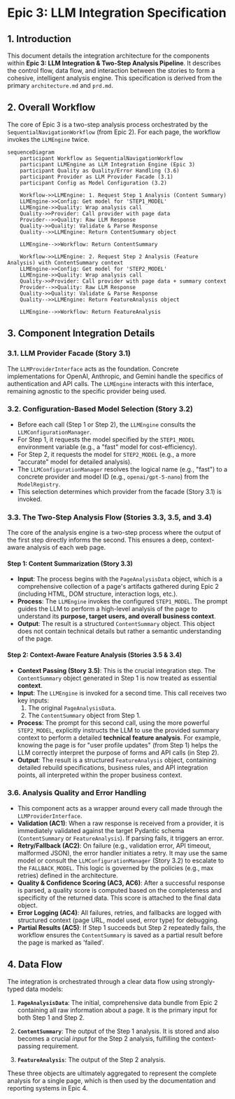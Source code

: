 # Epic 3: LLM Integration Specification

## 1. Introduction

This document details the integration architecture for the components within **Epic 3: LLM Integration & Two-Step Analysis Pipeline**. It describes the control flow, data flow, and interaction between the stories to form a cohesive, intelligent analysis engine. This specification is derived from the primary `architecture.md` and `prd.md`.

## 2. Overall Workflow

The core of Epic 3 is a two-step analysis process orchestrated by the `SequentialNavigationWorkflow` (from Epic 2). For each page, the workflow invokes the `LLMEngine` twice.

```mermaid
sequenceDiagram
    participant Workflow as SequentialNavigationWorkflow
    participant LLMEngine as LLM Integration Engine (Epic 3)
    participant Quality as Quality/Error Handling (3.6)
    participant Provider as LLM Provider Facade (3.1)
    participant Config as Model Configuration (3.2)

    Workflow->>LLMEngine: 1. Request Step 1 Analysis (Content Summary)
    LLMEngine->>Config: Get model for 'STEP1_MODEL'
    LLMEngine->>Quality: Wrap analysis call
    Quality->>Provider: Call provider with page data
    Provider-->>Quality: Raw LLM Response
    Quality->>Quality: Validate & Parse Response
    Quality-->>LLMEngine: Return ContentSummary object

    LLMEngine-->>Workflow: Return ContentSummary

    Workflow->>LLMEngine: 2. Request Step 2 Analysis (Feature Analysis) with ContentSummary context
    LLMEngine->>Config: Get model for 'STEP2_MODEL'
    LLMEngine->>Quality: Wrap analysis call
    Quality->>Provider: Call provider with page data + summary context
    Provider-->>Quality: Raw LLM Response
    Quality->>Quality: Validate & Parse Response
    Quality-->>LLMEngine: Return FeatureAnalysis object

    LLMEngine-->>Workflow: Return FeatureAnalysis
```

## 3. Component Integration Details

### 3.1. LLM Provider Facade (Story 3.1)

The `LLMProviderInterface` acts as the foundation. Concrete implementations for OpenAI, Anthropic, and Gemini handle the specifics of authentication and API calls. The `LLMEngine` interacts with this interface, remaining agnostic to the specific provider being used.

### 3.2. Configuration-Based Model Selection (Story 3.2)

- Before each call (Step 1 or Step 2), the `LLMEngine` consults the `LLMConfigurationManager`.
- For Step 1, it requests the model specified by the `STEP1_MODEL` environment variable (e.g., a "fast" model for cost-efficiency).
- For Step 2, it requests the model for `STEP2_MODEL` (e.g., a more "accurate" model for detailed analysis).
- The `LLMConfigurationManager` resolves the logical name (e.g., "fast") to a concrete provider and model ID (e.g., `openai/gpt-5-nano`) from the `ModelRegistry`.
- This selection determines which provider from the facade (Story 3.1) is invoked.

### 3.3. The Two-Step Analysis Flow (Stories 3.3, 3.5, and 3.4)

The core of the analysis engine is a two-step process where the output of the first step directly informs the second. This ensures a deep, context-aware analysis of each web page.

#### **Step 1: Content Summarization (Story 3.3)**

- **Input**: The process begins with the `PageAnalysisData` object, which is a comprehensive collection of a page's artifacts gathered during Epic 2 (including HTML, DOM structure, interaction logs, etc.).
- **Process**: The `LLMEngine` invokes the configured `STEP1_MODEL`. The prompt guides the LLM to perform a high-level analysis of the page to understand its **purpose, target users, and overall business context**.
- **Output**: The result is a structured `ContentSummary` object. This object does not contain technical details but rather a semantic understanding of the page.

#### **Step 2: Context-Aware Feature Analysis (Stories 3.5 & 3.4)**

- **Context Passing (Story 3.5)**: This is the crucial integration step. The `ContentSummary` object generated in Step 1 is now treated as essential **context**.
- **Input**: The `LLMEngine` is invoked for a second time. This call receives two key inputs:
    1. The original `PageAnalysisData`.
    2. The `ContentSummary` object from Step 1.
- **Process**: The prompt for this second call, using the more powerful `STEP2_MODEL`, explicitly instructs the LLM to use the provided summary context to perform a detailed **technical feature analysis**. For example, knowing the page is for "user profile updates" (from Step 1) helps the LLM correctly interpret the purpose of forms and API calls (in Step 2).
- **Output**: The result is a structured `FeatureAnalysis` object, containing detailed rebuild specifications, business rules, and API integration points, all interpreted within the proper business context.

### 3.6. Analysis Quality and Error Handling

- This component acts as a wrapper around every call made through the `LLMProviderInterface`.
- **Validation (AC1)**: When a raw response is received from a provider, it is immediately validated against the target Pydantic schema (`ContentSummary` or `FeatureAnalysis`). If parsing fails, it triggers an error.
- **Retry/Fallback (AC2)**: On failure (e.g., validation error, API timeout, malformed JSON), the error handler initiates a retry. It may use the same model or consult the `LLMConfigurationManager` (Story 3.2) to escalate to the `FALLBACK_MODEL`. This logic is governed by the policies (e.g., max retries) defined in the architecture.
- **Quality & Confidence Scoring (AC3, AC6)**: After a successful response is parsed, a quality score is computed based on the completeness and specificity of the returned data. This score is attached to the final data object.
- **Error Logging (AC4)**: All failures, retries, and fallbacks are logged with structured context (page URL, model used, error type) for debugging.
- **Partial Results (AC5)**: If Step 1 succeeds but Step 2 repeatedly fails, the workflow ensures the `ContentSummary` is saved as a partial result before the page is marked as 'failed'.

## 4. Data Flow

The integration is orchestrated through a clear data flow using strongly-typed data models:

1.  **`PageAnalysisData`**: The initial, comprehensive data bundle from Epic 2 containing all raw information about a page. It is the primary input for both Step 1 and Step 2.

2.  **`ContentSummary`**: The output of the Step 1 analysis. It is stored and also becomes a crucial *input* for the Step 2 analysis, fulfilling the context-passing requirement.

3.  **`FeatureAnalysis`**: The output of the Step 2 analysis.

These three objects are ultimately aggregated to represent the complete analysis for a single page, which is then used by the documentation and reporting systems in Epic 4.
